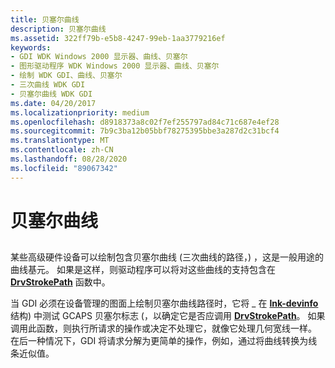 ```yaml
---
title: 贝塞尔曲线
description: 贝塞尔曲线
ms.assetid: 322ff79b-e5b8-4247-99eb-1aa3779216ef
keywords:
- GDI WDK Windows 2000 显示器、曲线、贝塞尔
- 图形驱动程序 WDK Windows 2000 显示器、曲线、贝塞尔
- 绘制 WDK GDI、曲线、贝塞尔
- 三次曲线 WDK GDI
- 贝塞尔曲线 WDK GDI
ms.date: 04/20/2017
ms.localizationpriority: medium
ms.openlocfilehash: d8918373a8c02f7ef255797ad84c71c687e4ef28
ms.sourcegitcommit: 7b9c3ba12b05bbf78275395bbe3a287d2c31bcf4
ms.translationtype: MT
ms.contentlocale: zh-CN
ms.lasthandoff: 08/28/2020
ms.locfileid: "89067342"
---
```

# <a name="bezier-curves"></a>贝塞尔曲线


## <span id="ddk_bezier_curves_gg"></span><span id="DDK_BEZIER_CURVES_GG"></span>


某些高级硬件设备可以绘制包含贝塞尔曲线 (三次曲线的路径，) ，这是一般用途的曲线基元。 如果是这样，则驱动程序可以将对这些曲线的支持包含在 [**DrvStrokePath**](/windows/desktop/api/winddi/nf-winddi-drvstrokepath) 函数中。

当 GDI 必须在设备管理的图面上绘制贝塞尔曲线路径时，它将 \_ 在 [**lnk-devinfo**](/windows/desktop/api/winddi/ns-winddi-tagdevinfo) 结构) 中测试 GCAPS 贝塞尔标志 (，以确定它是否应调用 [**DrvStrokePath**](/windows/desktop/api/winddi/nf-winddi-drvstrokepath)。 如果调用此函数，则执行所请求的操作或决定不处理它，就像它处理几何宽线一样。 在后一种情况下，GDI 将请求分解为更简单的操作，例如，通过将曲线转换为线条近似值。

 

